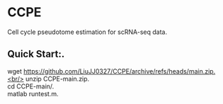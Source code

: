 # CCPE
Cell cycle pseudotome estimation for scRNA-seq data.<br/>
## Quick Start:.<br/>
wget https://github.com/LiuJJ0327/CCPE/archive/refs/heads/main.zip.<br/>
unzip CCPE-main.zip.<br/>
cd CCPE-main/.<br/>
matlab runtest.m.<br/>
